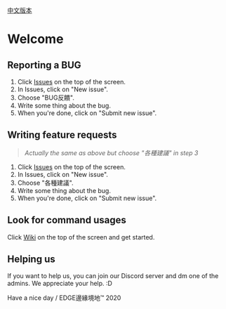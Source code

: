 ﻿[中文版本](link)
# Welcome
## Reporting a BUG

 1. Click [Issues](https://github.com/lewis252310/EDGE/issues) on the top of the screen.
 2. In Issues, click on "New issue".
 3. Choose "BUG反饋".
 4. Write some thing about the bug.
 5. When you're done, click on "Submit new issue".

## Writing feature requests
> *Actually the same as above but choose "各種建議" in step 3*
 1. Click [Issues](https://github.com/lewis252310/EDGE/issues) on the top of the screen.
 2. In Issues, click on "New issue".
 3. Choose "各種建議".
 4. Write some thing about the bug.
 5. When you're done, click on "Submit new issue".
 
## Look for command usages
Click [Wiki](https://github.com/lewis252310/EDGE/wiki) on the top of the screen and get started.

## Helping us
If you want to help us, you can join our Discord server and dm one of the admins. We appreciate your help. :D



Have a nice day / EDGE邊緣境地™ 2020
